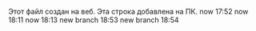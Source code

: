 Этот файл создан на веб.
Эта строка добавлена на ПК.
now 17:52
now 18:11
now 18:13
new branch 18:53
new branch 18:54

